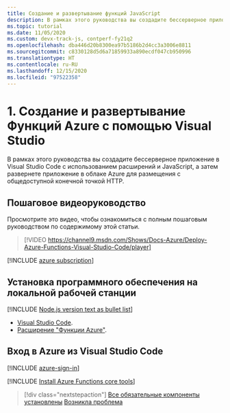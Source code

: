 ```yaml
---
title: Создание и развертывание функций JavaScript
description: В рамках этого руководства вы создадите бессерверное приложение в Visual Studio Code с использованием расширений и JavaScript, а затем развернете приложение в облаке Azure для размещения с общедоступной конечной точкой HTTP.
ms.topic: tutorial
ms.date: 11/05/2020
ms.custom: devx-track-js, contperf-fy21q2
ms.openlocfilehash: dba446d20b8300ea97b5186b2d4cc3a3006e8811
ms.sourcegitcommit: c8330128d5d6a71859933a890ecdf047cb950996
ms.translationtype: HT
ms.contentlocale: ru-RU
ms.lasthandoff: 12/15/2020
ms.locfileid: "97522358"
---
```

# <a name="1-create-and-deploy-azure-functions-from-visual-studio-code"></a>1. Создание и развертывание Функций Azure с помощью Visual Studio

В рамках этого руководства вы создадите бессерверное приложение в Visual Studio Code с использованием расширений и JavaScript, а затем развернете приложение в облаке Azure для размещения с общедоступной конечной точкой HTTP.

## <a name="walkthrough-video"></a>Пошаговое видеоруководство

Просмотрите это видео, чтобы ознакомиться с полным пошаговым руководством по содержимому этой статьи.

> [!VIDEO https://channel9.msdn.com/Shows/Docs-Azure/Deploy-Azure-Functions-Visual-Studio-Code/player]

[!INCLUDE [azure subscription](../includes/environment-subscription-h2.md)]

## <a name="install-software-to-local-workstation"></a>Установка программного обеспечения на локальной рабочей станции

[!INCLUDE [Node.js version text as bullet list](../includes/environment-nodejs-bullet-list.md)]
- [Visual Studio Code](https://code.visualstudio.com/).
- [Расширение "Функции Azure"](https://marketplace.visualstudio.com/items?itemName=ms-azuretools.vscode-azurefunctions).

## <a name="sign-in-to-azure-in-visual-studio-code"></a>Вход в Azure из Visual Studio Code

[!INCLUDE [azure-sign-in](../includes/azure-sign-in-vscode.md)]

[!INCLUDE [Install Azure Functions core tools](../includes/environment-functions-core-tools.md)]

> [!div class="nextstepaction"]
> [Все обязательные компоненты установлены](tutorial-vscode-serverless-node-create-local.md) [Возникла проблема](https://www.research.net/r/PWZWZ52?tutorial=node-deployment-azurefunctions&step=getting-started)
